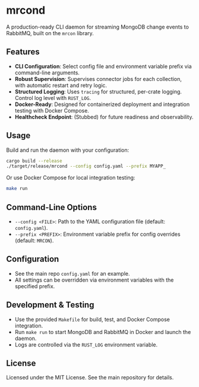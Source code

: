 # mrcond

A production-ready CLI daemon for streaming MongoDB change events to RabbitMQ, built on the `mrcon` library.

## Features

- **CLI Configuration**: Select config file and environment variable prefix via command-line arguments.
- **Robust Supervision**: Supervises connector jobs for each collection, with automatic restart and retry logic.
- **Structured Logging**: Uses `tracing` for structured, per-crate logging. Control log level with `RUST_LOG`.
- **Docker-Ready**: Designed for containerized deployment and integration testing with Docker Compose.
- **Healthcheck Endpoint**: (Stubbed) for future readiness and observability.

## Usage

Build and run the daemon with your configuration:

```sh
cargo build --release
./target/release/mrcond --config config.yaml --prefix MYAPP_
```

Or use Docker Compose for local integration testing:

```sh
make run
```

## Command-Line Options

- `--config <FILE>`: Path to the YAML configuration file (default: `config.yaml`).
- `--prefix <PREFIX>`: Environment variable prefix for config overrides (default: `MRCON`).

## Configuration

- See the main repo `config.yaml` for an example.
- All settings can be overridden via environment variables with the specified prefix.

## Development & Testing

- Use the provided `Makefile` for build, test, and Docker Compose integration.
- Run `make run` to start MongoDB and RabbitMQ in Docker and launch the daemon.
- Logs are controlled via the `RUST_LOG` environment variable.

## License

Licensed under the MIT License. See the main repository for details.
